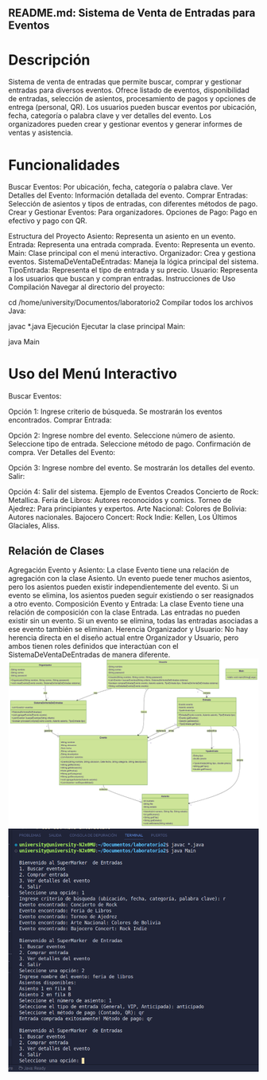 ## README.md: Sistema de Venta de Entradas para Eventos

# Descripción
Sistema de venta de entradas que permite buscar, comprar y gestionar entradas para diversos eventos. Ofrece listado de eventos, disponibilidad de entradas, selección de asientos, procesamiento de pagos y opciones de entrega (personal, QR). Los usuarios pueden buscar eventos por ubicación, fecha, categoría o palabra clave y ver detalles del evento. Los organizadores pueden crear y gestionar eventos y generar informes de ventas y asistencia.

# Funcionalidades
Buscar Eventos: Por ubicación, fecha, categoría o palabra clave.
Ver Detalles del Evento: Información detallada del evento.
Comprar Entradas: Selección de asientos y tipos de entradas, con diferentes métodos de pago.
Crear y Gestionar Eventos: Para organizadores.
Opciones de Pago: Pago en efectivo y pago con QR.

Estructura del Proyecto
Asiento: Representa un asiento en un evento.
Entrada: Representa una entrada comprada.
Evento: Representa un evento.
Main: Clase principal con el menú interactivo.
Organizador: Crea y gestiona eventos.
SistemaDeVentaDeEntradas: Maneja la lógica principal del sistema.
TipoEntrada: Representa el tipo de entrada y su precio.
Usuario: Representa a los usuarios que buscan y compran entradas.
Instrucciones de Uso
Compilación
Navegar al directorio del proyecto:

cd /home/university/Documentos/laboratorio2
Compilar todos los archivos Java:

javac *.java
Ejecución
Ejecutar la clase principal Main:

java Main
# Uso del Menú Interactivo
Buscar Eventos:

Opción 1: Ingrese criterio de búsqueda.
Se mostrarán los eventos encontrados.
Comprar Entrada:

Opción 2: Ingrese nombre del evento.
Seleccione número de asiento.
Seleccione tipo de entrada.
Seleccione método de pago.
Confirmación de compra.
Ver Detalles del Evento:

Opción 3: Ingrese nombre del evento.
Se mostrarán los detalles del evento.
Salir:

Opción 4: Salir del sistema.
Ejemplo de Eventos Creados
Concierto de Rock: Metallica.
Feria de Libros: Autores reconocidos y comics.
Torneo de Ajedrez: Para principiantes y expertos.
Arte Nacional: Colores de Bolivia: Autores nacionales.
Bajocero Concert: Rock Indie: Kellen, Los Últimos Glaciales, Aliss.


## Relación de Clases
Agregación
Evento y Asiento: La clase Evento tiene una relación de agregación con la clase Asiento. Un evento puede tener muchos asientos, pero los asientos pueden existir independientemente del evento. Si un evento se elimina, los asientos pueden seguir existiendo o ser reasignados a otro evento.
Composición
Evento y Entrada: La clase Evento tiene una relación de composición con la clase Entrada. Las entradas no pueden existir sin un evento. Si un evento se elimina, todas las entradas asociadas a ese evento también se eliminan.
Herencia
Organizador y Usuario: No hay herencia directa en el diseño actual entre Organizador y Usuario, pero ambos tienen roles definidos que interactúan con el SistemaDeVentaDeEntradas de manera diferente.
![ejercicio](Diagrama_de_clases_labo2.png)
![ejercicio](ejemplo1.png)
